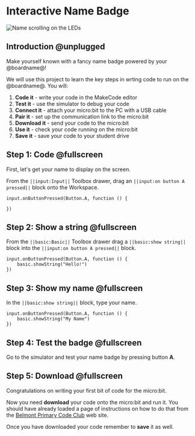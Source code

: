 # Interactive Name Badge

![Name scrolling on the LEDs](/static/mb/projects/name-tag/name-tag.gif)

## Introduction @unplugged

Make yourself known with a fancy name badge powered by your @boardname@!

We will use this project to learn the key steps in wrting code to run on the @boardname@. You will:

1. **Code it**     - write your code in the MakeCode editor
2. **Test it**     - use the simulator to debug your code
3. **Connect it**  - attach your micro:bit to the PC with a USB cable
4. **Pair it**     - set up the communication link to the micro:bit  
5. **Download it** - send your code to the micro:bit
6. **Use it**      - check your code running on the micro:bit
7. **Save it**     - save your code to your student drive

## Step 1: Code @fullscreen

First, let's get your name to display on the screen.

From the ``||input:Input||`` Toolbox drawer, drag an ``||input:on button A pressed||`` block onto the Workspace.

```blocks
input.onButtonPressed(Button.A, function () {

})
```

## Step 2: Show a string @fullscreen

From the ``||basic:Basic||`` Toolbox drawer drag a ``||basic:show string||`` block into the ``||input:on button A pressed||`` block.

```blocks
input.onButtonPressed(Button.A, function () {
    basic.showString("Hello!")
})
```

## Step 3: Show my name @fullscreen

In the ``||basic:show string||`` block, type your name.

```blocks
input.onButtonPressed(Button.A, function () {
    basic.showString("My Name")
})
```

## Step 4: Test the badge @fullscreen

Go to the simulator and test your name badge by pressing button **A**.

## Step 5: Download @fullscreen

Congratulations on writing your first bit of code for the micro:bit. 

Now you need **download** your code onto the micro:bit and run it. You should have already loaded a page of instructions on how to do that from the [Belmont Primary Code Club](https://sites.google.com/view/belmontcodeclub/help/microbit) web site.

Once you have downloaded your code remember to **save** it as well.